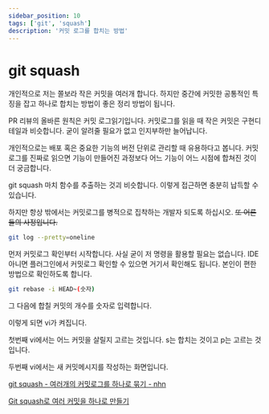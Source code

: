 ```yaml
---
sidebar_position: 10
tags: ['git', 'squash']
description: '커밋 로그를 합치는 방법'
---
```


# git squash

<!-- 개발자의 커밋로그는 신성합니다.  -->

개인적으로 저는 쫄보라 작은 커밋을 여러개 합니다. 하지만 중간에 커밋한 공통적인 특징을 잡고 하나로 합치는 방법이 좋은 정리 방법이 됩니다.

<!-- 물론 시간이 남아 돌면 저처럼 해도 괜찮지만 회사에서는 짧은 시간에 높은 코드 퀼리티를 원합니다. 그래서 가능하면 처음부터 좋은 코드와 커밋을 작성하시기 바랍니다. 그리고 버그 때문에 과거 버전으로 돌아가야 하면 그건 실력이 없는 것입니다. -->

PR 리뷰의 올바른 원칙은 커밋 로그읽기입니다. 커밋로그를 읽을 때 작은 커밋은 구현디테일과 비슷합니다. 굳이 알려줄 필요가 없고 인지부하만 늘어납니다.

개인적으로는 배포 혹은 중요한 기능의 버전 단위로 관리할 때 유용하다고 봅니다. 커밋로그를 진짜로 읽으면 기능이 만들어진 과정보다 어느 기능이 어느 시점에 합쳐진 것이 더 궁금합니다.

git squash 마치 함수를 추출하는 것괴 비슷합니다. 이렇게 접근하면 충분히 납득할 수 있습니다.

하지만 항상 밖에서는 커밋로그를 병적으로 집착하는 개발자 되도록 하십시오. ~~또 어른들의 사정입니다.~~

```sh
git log --pretty=oneline
```

먼저 커밋로그 확인부터 시작합니다. 사실 굳이 저 명령을 활용할 필요는 없습니다. IDE 아니면 플러그인에서 커밋로그 확인할 수 있으면 거기서 확인해도 됩니다. 본인이 편한 방법으로 확인하도록 합니다.

```sh
git rebase -i HEAD~(숫자)
```

그 다음에 합칠 커밋의 개수를 숫자로 입력합니다.

이렇게 되면 vi가 켜집니다.

첫번째 vi에서는 어느 커밋을 살릴지 고르는 것입니다. s는 합치는 것이고 p는 고르는 것입니다.

두번째 vi에서는 새 커밋메시지를 작성하는 화면입니다.

<!-- @todo 스크린샷 추가 -->

[git squash - 여러개의 커밋로그를 하나로 묶기 - nhn](https://meetup.nhncloud.com/posts/39)

[Git squash로 여러 커밋을 하나로 만들기](https://dev-yakuza.posstree.com/ko/git/git-squash/)
